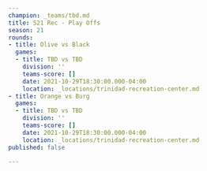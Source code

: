 ```yaml
---
champion: _teams/tbd.md
title: S21 Rec - Play Offs
season: 21
rounds:
- title: Olive vs Black
  games:
  - title: TBD vs TBD
    division: ''
    teams-score: []
    date: 2021-10-29T18:30:00.000-04:00
    location: _locations/trinidad-recreation-center.md
- title: Orange vs Burg
  games:
  - title: TBD vs TBD
    division: ''
    teams-score: []
    date: 2021-10-29T18:30:00.000-04:00
    location: _locations/trinidad-recreation-center.md
published: false

---
```


